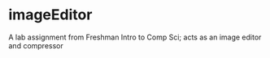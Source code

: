 # imageEditor
A lab assignment from Freshman Intro to Comp Sci; acts as an image editor and compressor
